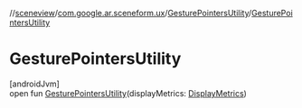 //[sceneview](../../../index.md)/[com.google.ar.sceneform.ux](../index.md)/[GesturePointersUtility](index.md)/[GesturePointersUtility](-gesture-pointers-utility.md)

# GesturePointersUtility

[androidJvm]\
open fun [GesturePointersUtility](-gesture-pointers-utility.md)(displayMetrics: [DisplayMetrics](https://developer.android.com/reference/kotlin/android/util/DisplayMetrics.html))
